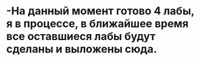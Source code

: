 # -На данный момент готово 4 лабы, я в процессе, в ближайшее время все оставшиеся лабы будут сделаны и выложены сюда.
